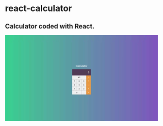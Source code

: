 # react-calculator

## Calculator coded with React.

![React calculator gif](https://github.com/matheushassen/react-calculator/blob/main/src/assets/Calculator.gif)

